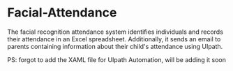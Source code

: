 # Facial-Attendance
The facial recognition attendance system identifies individuals and records their attendance in an Excel spreadsheet. Additionally, it sends an email to parents containing information about their child's attendance using UIpath.


PS: forgot to add the XAML file for UIpath Automation, will be adding it soon
